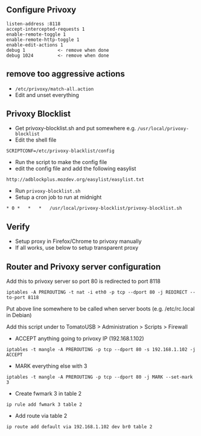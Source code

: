 ## Configure Privoxy
```
listen-address :8118
accept-intercepted-requests 1
enable-remote-toggle 1
enable-remote-http-toggle 1
enable-edit-actions 1
debug 1            <- remove when done
debug 1024         <- remove when done
```

## remove too aggressive actions
* `/etc/privoxy/match-all.action`
* Edit and unset everything

## Privoxy Blocklist
* Get privoxy-blocklist.sh and put somewhere e.g. `/usr/local/privoxy-blocklist`
* Edit the shell file
```
SCRIPTCONF=/etc/privoxy-blacklist/config
```
* Run the script to make the config file
* edit the config file and add the following easylist
```
http://adblockplus.mozdev.org/easylist/easylist.txt
```
* Run `privoxy-blocklist.sh`
* Setup a cron job to run at midnight 
```
* 0	*	*	*	/usr/local/privoxy-blocklist/privoxy-blocklist.sh
```

## Verify
* Setup proxy in Firefox/Chrome to privoxy manually 
* If all works, use below to setup transparent proxy

## Router and Privoxy server configuration
Add this to privoxy server so port 80 is redirected to port 8118
```
iptables -A PREROUTING -t nat -i eth0 -p tcp --dport 80 -j REDIRECT --to-port 8118
```
Put above line somewhere to be called when server boots (e.g. /etc/rc.local in Debian)

Add this script under to TomatoUSB > Administration > Scripts > Firewall
* ACCEPT anything going to privoxy IP (192.168.1.102)
```
iptables -t mangle -A PREROUTING -p tcp --dport 80 -s 192.168.1.102 -j ACCEPT
```
* MARK everything else with 3
```
iptables -t mangle -A PREROUTING -p tcp --dport 80 -j MARK --set-mark 3
```
* Create fwmark 3 in table 2
```
ip rule add fwmark 3 table 2
```
* Add route via table 2
```
ip route add default via 192.168.1.102 dev br0 table 2
```
